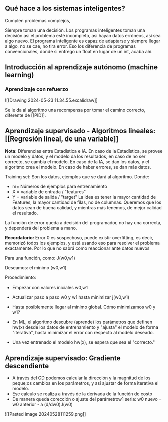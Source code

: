 ## Qué hace a los sistemas inteligentes?
Cumplen problemas complejos, 

Siempre toman una decisión. Los programas inteligentes toman una decisión así el problema esté incompleto, así hayan datos erróneos, así sea algo nuevo. El programa inteligente es capaz de adaptarse y siempre llegar a algo, no se cae, no tira error. Eso los diferencia de programas convencionales, donde si entrego un float en lugar de un int, acaba ahí.

## Introducción al aprendizaje autónomo (machine learning)

### Aprendizaje con refuerzo

![[Drawing 2024-05-23 11.34.55.excalidraw]]

Se le da al algoritmo una recompensa por tomar el camino correcto, diferente de [[PID]].

## Aprendizaje supervisado - Algoritmos lineales: [[Regresión lineal, de una variable]]

**Nota:** Diferencias entre Estadística e IA. En caso de la Estadística, se provee un modelo y datos, y el modelo da los resultados, en caso de no ser correcto, se cambia el modelo. En caso de la IA, se dan los datos, y el algoritmo crea el modelo. En caso de haber errores, se dan más datos.

Training set: Son los datos, ejemplos que se dará al algoritmo.
Donde:
- m= Números de ejemplos para entrenamiento
- X = variable de entrada / "features"
- Y = variable de salida / "target"
La idea es tener la mayor cantidad de Features, la mayor cantidad de filas, no de columnas. Queremos que los datos sean de buena calidad, y mientras más tenemos, de mejor calidad el resultado.

La función de error queda a decisión del programador, no hay una correcta, y dependerá del problema a mano.

**Recordatorio:** Error 0 es sospechoso, puede existir overfitting, es decir, memorizó todos los ejemplos, y está usando eso para resolver el problema exactamente. Por lo que no sabrá como reaccionar ante datos nuevos

Para una función, como: J(w0,w1)

Deseamos: el mínimo (w0,w1)

Procedimiento:
- Empezar con valores iniciales w0,w1
- Actualizar paso a paso w0 y w1 hasta minimizar j(w0,w1)
- Hasta posiblemente llegar al mínimo global.
Cómo minimizamos w0 y w1?

- En ML, el algoritmo descubre (aprende) los parámetros que definen hw(x) desde los datos de entrenamiento y "ajusta" el modelo de forma "iterativa", hasta minimizar el error con respecto al modelo deseado.
- Una vez entrenado el modelo hw(x), se espera que sea el "correcto."

## Aprendizaje supervisado: Gradiente descendiente
- A través del GD podemos calcular la dirección y la magnitud de los peque;os cambios en los parámetros, y así ajustar de forma iterativa el modelo.
- Ese calculo se realiza a través de la derivada de la función de costo
- De manera queda corección o ajuste del parámetrow1 seria:
	w0 nuevo = w0 anterior - a (d/dw0)J(w0)


![[Pasted image 20240528111259.png]]